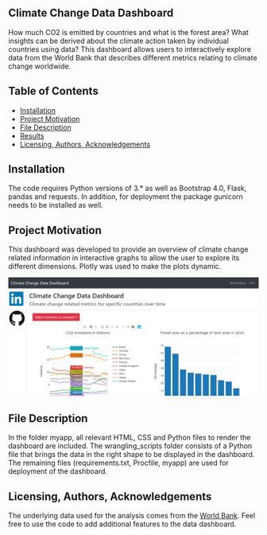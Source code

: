 ## Climate Change Data Dashboard
How much CO2 is emitted by countries and what is the forest area? What insights can be derived about the climate action taken by individual countries using data? This dashboard allows users to interactively explore data from the World Bank that describes different metrics relating to climate change worldwide.

## Table of Contents
* [Installation](#Installation)
* [Project Motivation](#motivation)
* [File Description](#description)
* [Results](#Results)
* [Licensing, Authors, Acknowledgements](#licensing)

## Installation
The code requires Python versions of 3.* as well as Bootstrap 4.0, Flask, pandas and requests.
In addition, for deployment the package gunicorn needs to be installed as well.

## Project Motivation <a name="motivation"></a>
This dashboard was developed to provide an overview of climate change related information in interactive
graphs to allow the user to explore its different dimensions. Plotly was used to make the plots
dynamic.

![Screenshot of webapp](https://github.com/julianikulski/climate-change-data/blob/master/myapp/static/img/webapp.PNG)

## File Description <a name="description"></a>
In the folder myapp, all relevant HTML, CSS and Python files to render the dashboard are included. The
wrangling_scripts folder consists of a Python file that brings the data in the right shape to be
displayed in the dashboard. The remaining files (requirements.txt, Procfile, myapp) are used for deployment of the dashboard.

## Licensing, Authors, Acknowledgements <a name="licensing"></a>
The underlying data used for the analysis comes from the [World Bank](https://data.worldbank.org/summary-terms-of-use). Feel free to use the code to add additional features to the data dashboard.
